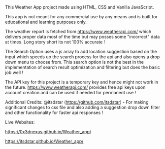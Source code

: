 This Weather App project made using HTML, CSS and Vanilla JavaScript. 

This app is not meant for any commercial use by any means and is built for educational and learning purposes only.

The weather report is fetched from https://www.weatherapi.com/ which delivers proper data most of the time but may posses some "incorrect" data at times. Long story short its not 100% accurate !

The Search Option uses a js array to add location suggestion based on the input which speeds up the search process for the api and also opens a drop down menu to choose from. This search option is not the best in the implementation of 
search result optimization and filtering but does the basic job well !

The API key for this project is a temporary key and hence might not work in the future. https://www.weatherapi.com/ provides free api keys upon account creation and can be used if needed for permanent use !

Additional Credits: 
@itsdstar (https://github.com/itsdstar) - For making significant changes to css file and also adding a suggestion drop down filter and other functionality for faster api responses !

Live Websites: 

https://0x3dnexus.github.io/Weather_app/

https://itsdstar.github.io/Weather_app/
